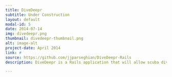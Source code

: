 ```yaml
---
title: DiveDeepr
subtitle: Under Construction
layout: default
modal-id: 5
date: 2014-07-14
img: divedeepr.png
thumbnail: divedeepr-thumbnail.png
alt: image-alt
project-date: April 2014
link: #
source: https://github.com/jjparseghian/DiveDeepr-Rails
description: DiveDeepr is a Rails application that will allow scuba divers to electronically log there dives and blog about their experiences. Currently a work in progress.

---
```

